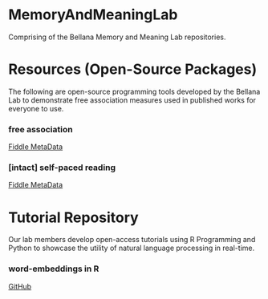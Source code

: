 # MemoryAndMeaningLab
Comprising of the Bellana Memory and Meaning Lab repositories. 

# Resources (Open-Source Packages)
The following are open-source programming tools developed by the Bellana Lab to demonstrate free association measures used in published works for everyone to use.

### free association
[Fiddle MetaData](https://jsfiddle.net/MemoryandMeaningLab/rszx1btp/13/)

### [intact] self-paced reading
[Fiddle MetaData](https://jsfiddle.net/MemoryandMeaningLab/1yd04ah3/9/)

# Tutorial Repository
Our lab members develop open-access tutorials using R Programming and Python to showcase the utility of natural language processing in real-time. 

### word-embeddings in R
[GitHub](https://osf.io/dmez7/) 
